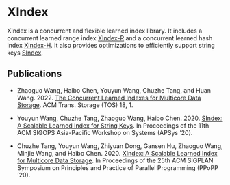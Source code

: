 # XIndex

XIndex is a concurrent and flexible learned index library. It includes a
concurrent learned range index [XIndex-R](./XIndex-R) and a concurrent learned
hash index [XIndex-H](./XIndex-H). It also provides optimizations to efficiently
support string keys
[SIndex](https://ipads.se.sjtu.edu.cn:1312/opensource/xindex/-/tree/sindex).

## Publications

- Zhaoguo Wang, Haibo Chen, Youyun Wang, Chuzhe Tang, and Huan Wang. 2022. [The
Concurrent Learned Indexes for Multicore Data
Storage](https://doi.org/10.1145/3478289). ACM Trans. Storage (TOS) 18, 1.

- Youyun Wang, Chuzhe Tang, Zhaoguo Wang, Haibo Chen. 2020. [SIndex: A Scalable
Learned Index for String Keys](https://doi.org/10.1145/3409963.3410496). In
Proceedings of the 11th ACM SIGOPS Asia-Pacific Workshop on Systems (APSys ’20).

- Chuzhe Tang, Youyun Wang, Zhiyuan Dong, Gansen Hu, Zhaoguo Wang, Minjie Wang,
and Haibo Chen. 2020. [XIndex: A Scalable Learned Index for Multicore Data
Storage](https://doi.org/10.1145/3332466.3374547). In Proceedings of the 25th
ACM SIGPLAN Symposium on Principles and Practice of Parallel Programming (PPoPP
’20).
